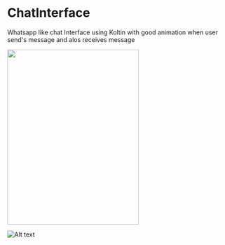 # ChatInterface
Whatsapp like chat Interface using Koltin with good animation when user send's message and alos receives message

<img src="https://github.com/favicon.ico" width="300" height="400">


![Alt text](https://github.com/chibiragu94/ChatInterface/blob/master/Screenshot_1560881016.png "screenShot")

